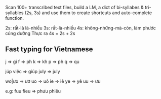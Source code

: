 Scan 100+ transcribed text files, build a LM, 
a dict of bi-syllabes & tri-syllables (2s, 3s) and use them to create
shortcuts and auto-complete function.

2s: rất-là là-nhiều
3s: rất-là-nhiều
4s: không-những-mà-còn, làm phước cúng dường
Thực ra 4s = 2s + 2s

## Fast typing for Vietnamese

j => gi
f => ph
k => kh
p => ph
q => qu

júp việc => giúp
july => july

wo|ưo => ươ
uo => uô
ie => iê
ye => yê
uu => ưu

e.g:
fuu fieu => phưu phiêu
